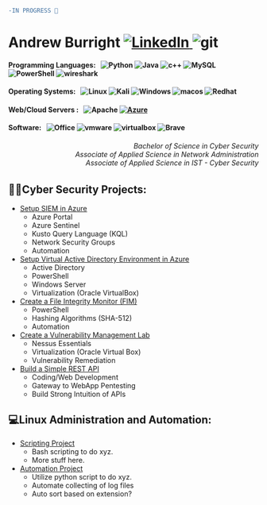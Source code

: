 
```diff
-IN PROGRESS 🔴
```

<h1>Andrew Burright <a href="https://www.linkedin.com"><img alt="LinkedIn" src="https://img.shields.io/badge/LinkedIn-0077B5?style=flat&logo=linkedin&logoColor=white" /> </a> <img alt="git" src="https://img.shields.io/badge/-Git-F05032?style=flat&logo=git&logoColor=white" /><br />

  
  <h4>Programming Languages: &nbsp; 
  <img alt="Python" src="https://img.shields.io/badge/Python-3670A0?style=flat&logo=python&logoColor=ffdd54" />
  <img alt="Java" src="https://img.shields.io/badge/Java-%23ED8B00.svg?style=flat&logo=openjdk&logoColor=white" />
  <img alt="c++" src="https://img.shields.io/badge/C++-%2300599C.svg?style=flat&logo=c%2B%2B&logoColor=white" />
  <img alt="MySQL" src="https://img.shields.io/badge/MySQL-%2300f.svg?style=flat&logo=mysql&logoColor=white" />
  <img alt="PowerShell" src="https://img.shields.io/badge/PowerShell-%235391FE.svg?style=flat&logo=powershell&logoColor=white" />
  <img alt="wireshark" src="https://img.shields.io/badge/-Wireshark-2088FF?style=flat&logo=wireshark&logoColor=white" />
  </h4>
  <h4>Operating Systems: &nbsp;
  <img alt="Linux" src="https://img.shields.io/badge/Linux-FCC624?style=flat&logo=linux&logoColor=black" />
  <img alt="Kali" src="https://img.shields.io/badge/Kali Linux-268BEE?style=flat&logo=kalilinux&logoColor=white" />
  <img alt="Windows" src="https://img.shields.io/badge/Windows-0078D6?style=flat&logo=windows&logoColor=white" />
  <img alt="macos" src="https://img.shields.io/badge/macOS-59666C?style=flat&logo=apple&logoColor=F0F0F0" />
  <img alt="Redhat" src="https://img.shields.io/badge/Red%20Hat-EE0000?style=flat&logo=redhat&logoColor=white" />
  </h4>
  <h4>Web/Cloud Servers : &nbsp;
  <img alt="Apache" src="https://img.shields.io/badge/Apache-%23D42029.svg?style=flat&logo=apache&logoColor=white" />
  <a href="https://www.portal.azure.com"><img alt="Azure" src="https://img.shields.io/badge/Azure-%230072C6.svg?style=flat&logo=microsoftazure&logoColor=white" /> </a>
  </h4>
  <h4>Software: &nbsp;
  <img alt="Office" src="https://img.shields.io/badge/Microsoft_Office-D83B01?style=flat&logo=microsoft-office&logoColor=white" />
  <img alt="vmware" src="https://img.shields.io/badge/-VMWare-CB3837?style=flat&logo=vmware&logoColor=white" />
  <img alt="virtualbox" src="https://img.shields.io/badge/-VirtualBox-E34F26?style=flat&logo=virtualbox&logoColor=white" />
  <img alt="Brave" src="https://img.shields.io/badge/-Brave-FB542B?style=flat&logo=brave&logoColor=white" />
  </h4>
</h1>

<div align="right">
<h6>Bachelor of Science in Cyber Security<br /> Associate of Applied Science in Network Administration </br> Associate of Applied Science in IST - Cyber Security</h6>
</div>

<h2>👨‍💻Cyber Security Projects:</h2>

- [Setup SIEM in Azure](https://www.google.com) 
  - Azure Portal
  - Azure Sentinel
  - Kusto Query Language (KQL)
  - Network Security Groups
  - Automation
- [Setup Virtual Active Directory Environment in Azure](www.google.com)
  - Active Directory
  - PowerShell
  - Windows Server
  - Virtualization (Oracle VirtualBox)
- [Create a File Integrity Monitor (FIM)](www.google.com)
  - PowerShell
  - Hashing Algorithms (SHA-512)
  - Automation
- [Create a Vulnerability Management Lab](www.google.com)
  - Nessus Essentials
  - Virtualization (Oracle Virtual Box)
  - Vulnerability Remediation
- [Build a Simple REST API](www.google.com)
  - Coding/Web Development
  - Gateway to WebApp Pentesting
  - Build Strong Intuition of APIs

<h2>💻Linux Administration and Automation: </h2>

- [Scripting Project](www.google.com)
  - Bash scripting to do xyz.
  - More stuff here. 
- [Automation Project](www.google.com)
  - Utilize python script to do xyz. 
  - Automate collecting of log files
  - Auto sort based on extension?
